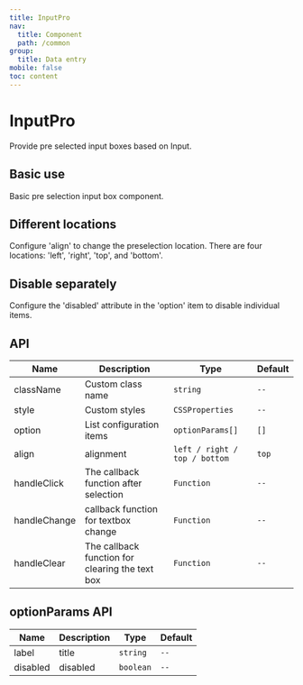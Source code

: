 ```yaml
---
title: InputPro
nav:
  title: Component
  path: /common
group:
  title: Data entry
mobile: false
toc: content
---
```


# InputPro

Provide pre selected input boxes based on Input.

## Basic use

Basic pre selection input box component.

<code src="./demos/index1.tsx"></code>

## Different locations

Configure 'align' to change the preselection location. There are four locations: 'left', 'right', 'top', and 'bottom'.

<code src="./demos/index2.tsx"></code>

## Disable separately

Configure the 'disabled' attribute in the 'option' item to disable individual items.

<code src="./demos/index3.tsx"></code>

## API

| Name         | Description                                     | Type                          | Default |
| ------------ | ----------------------------------------------- | ----------------------------- | ------- |
| className    | Custom class name                               | `string`                      | `--`    |
| style        | Custom styles                                   | `CSSProperties`               | `--`    |
| option       | List configuration items                        | `optionParams[]`              | `[]`    |
| align        | alignment                                       | `left / right / top / bottom` | `top`   |
| handleClick  | The callback function after selection           | `Function`                    | `--`    |
| handleChange | callback function for textbox change            | `Function`                    | `--`    |
| handleClear  | The callback function for clearing the text box | `Function`                    | `--`    |

## optionParams API

| Name     | Description | Type      | Default |
| -------- | ----------- | --------- | ------- |
| label    | title       | `string`  | `--`    |
| disabled | disabled    | `boolean` | `--`    |
